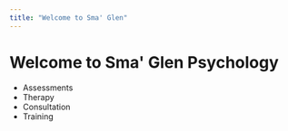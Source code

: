 ```yaml
---
title: "Welcome to Sma' Glen"
---
```


# Welcome to Sma' Glen Psychology

- Assessments
- Therapy
- Consultation
- Training